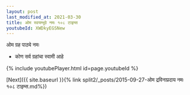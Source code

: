 ```yaml
---
layout: post
last_modified_at: 2021-03-30
title: ओम स्वयम्भूवे नमः १०८ टाइम्स
youtubeId: XWDkyEGSNew
---
```

 
 
 ओम ग्रह पाठ्ये नमः  
 
 -  कोण सर्व ग्रहांचा स्वामी आहे 
 
  
 
  
 
 
 
 
 
 


{% include youtubePlayer.html id=page.youtubeId %}
 
[Next]({{ site.baseurl }}{% link  split2/_posts/2015-09-27-ओम द्रविनाप्रदाय नमः १०८ टाइम्स.md%})
 
